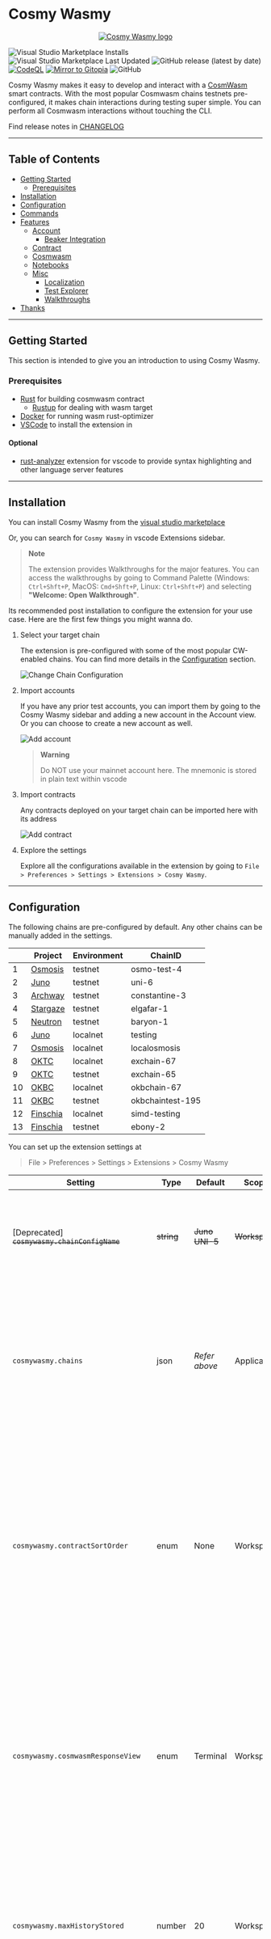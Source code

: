 # Cosmy Wasmy

<p align="center">
<a href="https://marketplace.visualstudio.com/items?itemName=spoorthi.cosmy-wasmy">
    <img src="https://raw.githubusercontent.com/spoo-bar/cosmy-wasmy/0c072775ba3970e9b4c5cfbbf4825ecdbdb16868/media/icon-small.png" alt="Cosmy Wasmy logo" title="Cosmy Wasmy" align="center" />
</a>
</p>

![Visual Studio Marketplace Installs](https://img.shields.io/visual-studio-marketplace/i/spoorthi.cosmy-wasmy)
![Visual Studio Marketplace Last Updated](https://img.shields.io/visual-studio-marketplace/last-updated/spoorthi.cosmy-wasmy)
![GitHub release (latest by date)](https://img.shields.io/github/v/release/spoo-bar/cosmy-wasmy)
[![CodeQL](https://github.com/spoo-bar/cosmy-wasmy/actions/workflows/codeql-analysis.yml/badge.svg)](https://github.com/spoo-bar/cosmy-wasmy/actions/workflows/codeql-analysis.yml)
[![Mirror to Gitopia](https://github.com/spoo-bar/cosmy-wasmy/actions/workflows/gitopia-mirror.yml/badge.svg)](https://github.com/spoo-bar/cosmy-wasmy/actions/workflows/gitopia-mirror.yml)
![GitHub](https://img.shields.io/github/license/spoo-bar/cosmy-wasmy)

Cosmy Wasmy makes it easy to develop and interact with a [CosmWasm](https://github.com/CosmWasm/cosmwasm) smart contracts. With the most popular Cosmwasm chains testnets pre-configured, it makes chain interactions during testing super simple. You can perform all Cosmwasm interactions without touching the CLI.

Find release notes in [CHANGELOG](CHANGELOG.md)

---

## Table of Contents

* [Getting Started](#getting-started)
    * [Prerequisites](#prerequisites)
* [Installation](#installation)
* [Configuration](#configuration)
* [Commands](#commands)
* [Features](#features)
    * [Account](#account)
        * [Beaker Integration](#beaker-intergration)
    * [Contract](#contract) 
    * [Cosmwasm](#cosmwasm)
    * [Notebooks](#notebooks)
    * [Misc](#misc)
        * [Localization](#localization)
        * [Test Explorer](#test-explorer)
        * [Walkthroughs](#walkthroughs)
* [Thanks](#thanks)

---

## Getting Started

This section is intended to give you an introduction to using Cosmy Wasmy.

### Prerequisites

* [Rust](https://www.rust-lang.org/tools/install) for building cosmwasm contract
    * [Rustup](https://rustup.rs/) for dealing with wasm target
* [Docker](https://docs.docker.com/get-docker/) for running wasm rust-optimizer 
* [VSCode](https://code.visualstudio.com/) to install the extension in

#### Optional
* [rust-analyzer](https://marketplace.visualstudio.com/items?itemName=rust-lang.rust-analyzer) extension for vscode to provide syntax highlighting and other language server features

---
## Installation

You can install Cosmy Wasmy from the [visual studio marketplace](https://marketplace.visualstudio.com/items?itemName=spoorthi.cosmy-wasmy) 

Or, you can search for `Cosmy Wasmy` in vscode Extensions sidebar. 

> **Note**
>
> The extension provides Walkthroughs for the major features. You can access the walkthroughs by going to Command Palette (Windows: `Ctrl+Shft+P`, MacOS: `Cmd+Shft+P`, Linux: `Ctrl+Shft+P`) and selecting **"Welcome: Open Walkthrough"**.

Its recommended post installation to configure the extension for your use case. Here are the first few things you might wanna do.

1. Select your target chain

    The extension is pre-configured with some of the most popular CW-enabled chains. You can find more details in the [Configuration](#configuration) section.

    ![Change Chain Configuration](./images/changeActiveChain.gif)


2. Import accounts

    If you have any prior test accounts, you can import them by going to the Cosmy Wasmy sidebar and adding a new account in the Account view. Or you can choose to create a new account as well. 

    ![Add account](./images/account.gif)

    > **Warning**
    >
    > Do NOT use your mainnet account here. The mnemonic is stored in plain text within vscode

3. Import contracts

    Any contracts deployed on your target chain can be imported here with its address

    ![Add contract](./images/contract.gif)

4. Explore the settings

    Explore all the configurations available in the extension by going to `File > Preferences > Settings > Extensions > Cosmy Wasmy`. 

---

## Configuration

The following chains are pre-configured by default. Any other chains can be manually added in the settings.

|     | Project                                   | Environment | ChainID          |
| --- | ----------------------------------------- | ----------- | ---------------- |
| 1   | [Osmosis](https://osmosis.zone/)          | testnet     | osmo-test-4      |
| 2   | [Juno](https://www.junonetwork.io/)       | testnet     | uni-6            |
| 3   | [Archway](https://archway.io/)            | testnet     | constantine-3    |
| 4   | [Stargaze](https://www.stargaze.zone/)    | testnet     | elgafar-1        |
| 5   | [Neutron](https://neutron.org/)           | testnet     | baryon-1         |
| 6   | [Juno](https://www.junonetwork.io/)       | localnet    | testing          |
| 7   | [Osmosis](https://osmosis.zone/)          | localnet    | localosmosis     |
| 8   | [OKTC](https://www.okx.com/oktc)          | localnet    | exchain-67       |
| 9   | [OKTC](https://www.okx.com/oktc)          | testnet     | exchain-65       |
| 10  | [OKBC](https://www.okx.com/okbc)          | localnet    | okbchain-67      |
| 11  | [OKBC](https://www.okx.com/okbc)          | testnet     | okbchaintest-195 |
| 12  | [Finschia](https://www.finschia.network/) | localnet    | simd-testing     |
| 13  | [Finschia](https://www.finschia.network/) | testnet     | ebony-2          |

You can set up the extension settings at
> File > Preferences > Settings > Extensions > Cosmy Wasmy

| Setting | Type | Default  | Scope | Details |
| --------|------|----------|-------|---------|
| [Deprecated] ~~`cosmywasmy.chainConfigName`~~ | ~~string~~ | ~~Juno UNI-5~~ | ~~Workspace~~ | ~~This setting is used to select which of the given Chain configs is to be used in this workspace~~ |
| `cosmywasmy.chains`  | json   | *Refer above* | Application | Stores an array of JSON objects which contains the chain config details. <br />  The structure of the expected setting is elaborated below this table  |
| `cosmywasmy.contractSortOrder` | enum   | None | Workspace | Controls the sorting order of the Smart Contracts in the Contract view <br /> * Alphabetical - Sort by the label<br /> * CodeId - Sort by the Code ID<br /> * None - No explicit sorting - Maintains the order the contracts were imported in |
| `cosmywasmy.cosmwasmResponseView` | enum   | Terminal | Workspace | Controls where the smart contract responses should be displayed <br /> * NewFile - Open a new dummy doc with response <br /> * Terminal -  A separate output channel by Cosmy Wasmy in the Output view |
| `cosmywasmy.maxHistoryStored` | number | 20 | Workspace | Controls the latest number of queries and txs kept in history for easy re-execution. If set to `0` the feature is disabled and nothing is stored |
| `cosmywasmy.openTxExplorerInVscode` | bool | false | Workspace | Controls if tx should be opened in block explorer within vscode |
| `beaker.autosync` | bool | true | Machine | Controls if any accounts configured in Beaker.toml are automatically loaded into the extension |

The structure of the expected setting for `cosmywasamy.chains`:
```json
[
    {
        "configName": "Osmosis test-4", // A unique human friendly name for the chain
        "chainId": "osmo-test-4", // The localnet/testnet Chain ID
        "chainEnvironment": "testnet", // Is the chain localnet, testnet or (god forbid 😨) mainnet
        "addressPrefix": "osmo", // Used to derive account address
        "rpcEndpoint": "https://rpc-test.osmosis.zone", // Used for query and tx exec of smart contracts
        "defaultGasPrice": "0.025", // Gas price set for the smart contract tx execution
        "chainGasDenom": "uosmo", // The micro denom used to pay for gas
        "chainDenomDecimals": "6", // Default decimals to display account balance
        "signType": "tmsecp256k1", // Which signing scheme to use? tmsecp256k1 or ethsecp256k1
        "coinType": "118", // Coin type registered for the chain
        "chainDenom": "uosmo", // the micro denom used to track account balance
        "faucetEndpoint": "http://localhost:8000", //Faucet address and port to request funds
        "accountExplorerLink": "https://testnet.mintscan.io/osmosis-testnet/account/${accountAddress}", //Block explorer url which includes '${accountAddress}' text to generate account url
        "txExplorerLink": "https://testnet.mintscan.io/osmosis-testnet/txs/${txHash}" // Block explorer url which includes '${txHash}' text to generate tx url
    }
]
```
---

## Commands

These commands can be activated using View > Command Palette (Windows: Ctrl+Shft+P, MacOS: Cmd+Shft+P, Linux: Ctrl+Shft+P) 

All the given keybindings can be customized

| Title | Command | Keybinding | Details | 
|-----------------------|-------------------------|------------|---------| 
| Setup Dev Environment | cosmy-wasmy.setupDevEnv |   | Installs rust and cargo dependencies |
| Build                 | cosmy-wasmy.build  | ctrl+shift+b | Builds the project and generates the non-optimized wasm file | 
| Run Unit Tests        | cosmy-wasmy.runUnitTests     | ctrl+shift+t | Runs all the unit tests in the project | 
| Optimize Contract     | cosmy-wasmy.optimizeContract | ctrl+shift+o | Runs the docker contract-optimizer and generates an optimized wasm artifact - Needs docker running | 
| Generate Schema       | cosmy-wasmy.generateSchema | ctrl+shift+g | Generates json-schema using the Rust schema files. This enables autocomplete for the query and tx json | 
| Upload Contract       | cosmy-wasmy.upload         | ctrl+shift+u | Uploads a wasm file to selected chain with selected account. <br /> Right clicking on a wasm file shows this command in the context menu or command can be invocated using Command Palette/Key Binding and file dialog opens to select a wasm file <br /> Can also be invoked by clicking on the Upload icon in the Contract view | 
| Reload Chain Config   | cosmy-wasmy.reloadConfig   | | Opens a quick pick menu for the user to pick a new chain for the current workspace |
| Reset Data            | cosmy-wasmy.resetData      | | Deletes all the extension stored data, like accounts and contracts. | 
| Show Cosmwasm History | cosmy-wasmy.history | ctrl+shift+a | Shows latest queries and transactions and with saved inputs. Allows easy re-execution of same queries. The number of saved queries is configurable in the settings. | 
| Export Cosmy Wasmy data | cosmy-wasmy.export |  | Export imported accounts, all imported contracts and history as a JSON file. Careful sharing this file with others as it will include your seed phrase | 
| Create a new CW Notebook | cosmy-wasmy.createCwNotebook |   | Create a new CW Notebook with some sample content |

---

## Features

### Account

Create new wallets with user-given seed phrase or an auto-generated seed phrase. 

> **Warning**
>
> Do NOT use your mainnet account here. The mnemonic is stored in plain text within vscode

Once an account has been created, you can do the following actions

* Request funds from faucet (if [@cosmjs/faucet](https://www.npmjs.com/package/@cosmjs/faucet) compatible faucet has been set up)
* Copy address to clipboard

    The address is derived from prefix from the current active chain config

* Copy mnemonic or seed phrase to clipboard
* Delete the account from vscode 

    The address and funds persists on-chain.

* Open in Block Explorer (if `accountExplorerLink` has been set up for currently active chain)

If you see an account balance as `NaN`, it probably means your RPC endpoint is not reachable. Ensure the endpoint is reachable and run `cosmy-wasmy.refreshAccount` to fetch the account balances.

#### Beaker Integration

If your settings have been configured such that `beaker.autosync` is enabled, all the accounts and chain configurations from the `Beaker.toml` will be imported into the extension. 

Alternatively, you can also right-click and on a `Beaker.toml` file and select "Sync Beaker Config" to manually sync the accounts and chain configs.

> **Note**
> Ensure the Beaker.toml is present in the root of your repository for auto-sync.


### Contract

Any contracts deployed on-chain, can be imported by their contract address so that they can be interacted with using the extension. Only contracts which were imported with the current active chain are displayed.

Once a contract has been imported, you can do the following from the context menu

* Copy contract address
* View contract checksum from chain
* Download contract binary from chain

    The contract is saved in the root of the repository with name `{contractAddress}.wasm`
* Delete the contract from vscode 
    
    The contract and its state persists on-chain.

* Change the contract admin 

    Changes the cosmwasm admin, not any admin set up by the contract itself

* Remove the contract admin 

    Changes the cosmwasm admin, not any admin set up by the contract itself

* Add notes and comments

     Developer can add some notes and comments about the smart contracts which will be saved locally in the extension. Its not connected to any on-chain or cosmwasm feature. It is just for a developer's self reference. This information is shown when the user hovers on the contract in the view. Markdown as well as [codicons](https://microsoft.github.io/vscode-codicons/dist/codicon.html) are supported in the comments.


    

> **Note**
>
> If any imported contract has a disconnected plug icon next to it, it implies that the contract was imported before v1.0.0 of the extension came out and the extension does not have the relevant information as to which chain config it was imported with. You can delete the contract and reimport it to set it up right

### Cosmwasm

The following Cosmwasm related interactions are possible with the help of the extension

* Query

    * Input the JSON request query data and select the smart contract from the above view to query and the response/err will be output. The historical queries are also stored and can be accessed by `Show Cosmwasm History` command for easy re-execution.

    * OR, Open a JSON file, and click on the `Run Query` button.

* Execute

    * Input the JSON request tx data and select the smart contract as well as the wallet account from the above view to sign and broadcast the transaction and the response/err will be output. You can also send any funds from your wallet for the msg execution as well. The historical txs are also stored and can be accessed by `Show Cosmwasm History `command for easy re-execution.

    * OR, Open a JSON file, and click on the `Execute Tx` button.

* Sign

    Input the text which needs to be signed and select the wallet account in the view above and the signature/err will be output

* Migrate

    Input the JSON request migrate data and select the smart contract as well as the wallet account from the above view to sign and broadcast the transaction and the response/err will be output

* Initialize

    Specify the Code Id of the uploaded contract wasm and provide a label for the smart contract. Include any JSON initialization information needed and select the wallet account from the account view to sign and broadcast the transaction and the response/err will be output. You can also send any funds needed by the contract for the initialization.

    The selected account will be set as admin for the contract.

* Upload

    You can also upload a wasm file to selected chain with selected account.

    Right clicking on a wasm file shows this command in the context menu or right clicking on the tab of the currently open wasm file shows this command in the context menu or command can be invoked using Command Palette/Key Binding and file dialog opens to select a wasm file.

* Simulate

    Right clicking on a wasm file shows you the command to Load the contract in Virtual Machine. Click on this and you will get access to the contract simulation view. You can instantiate the contract multiple times. Run queries against the contract as well as execute messages. You can view the event history of the VM as well.

    The inputs for the contract might be pre-populated based on the schema found in the repository. But thats just a suggestion. You can input arbitrary json into the simulations.

### Notebooks

Th extension now supports CosmWasm Notebooks. Any file stored with the file extension  `*.cwnotebook` is treated as a CW Notebook. CW Notebooks are similar to Jupyter notebooks where you can store in snippets of code in the middle of notebook documentation. 

In the notebook you can configure a contract binary and its schema in TOML block as given below
```toml
[config]
contract-url = "https://../contract.wasm"
schema-url = "https://../contract.json"
```
Any contract interactions in the notebook will be run against this contract. The contract is loaded into a CW virtual machine. 

To use the notebook, first execute the TOML block and then you can run the instantiate json and then the contract has been setup in the VM to be used for query and msg executions.

![CW Notebook execution](./walkthrough/notebooks/run.gif)

You can use as many markdown or JSON blocks in the notebook as needed. However, there should be only one TOML block with the contract configuration.


### Misc

#### Localization

The extension has localization support enabled. However, it is currently only available in English. You can choose to contribute other languages. You can find more details on how to do that in [CONTRIBUTING.md](./CONTRIBUTING.md)

#### Test Explorer

The extension does not implement any Rust language features as it is recommended to use the [rust-analyzer](https://marketplace.visualstudio.com/items?itemName=rust-lang.rust-analyzer) extension. However, the `rust-analyzer` extension does not provide Test Explorer features yet. This has been implemented such that native vscode Test Explorer will identify any Cosmwasm tests in your code and you can run your tests from there.

#### Walkthroughs

The extension provides Walkthroughs for the major features. You can access the walkthroughs by going to Command Palette (Windows: `Ctrl+Shft+P`, MacOS: `Cmd+Shft+P`, Linux: `Ctrl+Shft+P`) and selecting **"Welcome: Open Walkthrough"**

There are five walkthroughs available:
1. Getting Started with Cosmy Wasmy
2. Cosmy Wasmy: Accounts
3. Cosmy Wasmy: Contracts
4. Cosmy Wasmy: CW Notebooks
5. Cosmy Wasmy: Cosmwasm Interactions

It is recommended to run through them as they provide detailed information on how to use the extension.

---

## Thanks 

Big shoutout to [aswever](https://github.com/aswever), early feature inspirations for the extension came from [cosmwasm.tools](https://cosmwasm.tools/).

Another shoutout to [
TERRAN.ONE](https://twitter.com/terran_one) team for building the [cw-simulate](https://github.com/Terran-One/cw-simulate) library. 

Thanks to [Osmosis Grants](https://grants.osmosis.zone/) for funding the work for the [v2](https://github.com/spoo-bar/cosmy-wasmy/releases/tag/v2.0.0) release of the extension.

Thanks to [Barry](https://github.com/zjg555543) from [OKX](https://github.com/okx) for all major contributions to [v2.2](https://github.com/spoo-bar/cosmy-wasmy/releases/tag/v2.2.0) release

And the consistent support I have found in the Cosmos and Cosmwasm community which motivates me to work on this extension 💜

If you would like to support this extension, you can:

1. Create issues for any bugs you encounter [here](https://github.com/spoo-bar/cosmy-wasmy/issues/new?assignees=spoo-bar&labels=&template=bug_report.md&title=)

2. Share what features you might be interested  [here](https://github.com/spoo-bar/cosmy-wasmy/issues/new?assignees=&labels=&template=feature_request.md&title=)

3. [Contribute](./CONTRIBUTING.md) to the extension - PRs are always welcome

4. Share the extension with other devs 💜

5. If you would like to support me ([spoo-bar](https://www.spoorthi.dev)) directly, you can DM me compliments on [Twitter](https://twitter.com/spoo_bar).


